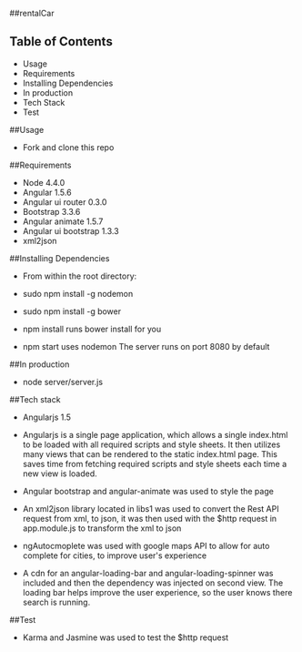 ##rentalCar

## Table of Contents

  - Usage
  - Requirements
  - Installing Dependencies
  - In production
  - Tech Stack
  - Test

##Usage

  - Fork and clone this repo

##Requirements

  - Node 4.4.0
  - Angular 1.5.6
  - Angular ui router 0.3.0
  - Bootstrap 3.3.6
  - Angular animate 1.5.7
  - Angular ui bootstrap 1.3.3
  - xml2json

##Installing Dependencies

  - From within the root directory:

  - sudo npm install -g nodemon
	
  - sudo npm install -g bower

  - npm install 
		runs bower install for you

  - npm start 
		uses nodemon
		The server runs on port 8080 by default

##In production 

  - node server/server.js 

##Tech stack

  - Angularjs 1.5

  - Angularjs is a single page application, which allows a single index.html to be loaded with all required scripts and style sheets. It then utilizes many views that can be rendered to the static index.html page. This saves time from fetching required scripts and style sheets each time a new view is loaded.

  - Angular bootstrap and angular-animate was used to style the page

  - An xml2json library located in libs1 was used to convert the Rest API request from xml, to json, it was then used with the $http request in app.module.js to transform the xml to json

  - ngAutocmoplete was used with google maps API to allow for auto complete for cities, to improve user's experience

  - A cdn for an angular-loading-bar and angular-loading-spinner was included and then the dependency was injected on second view. The loading bar helps improve the user experience, so the user knows there search is running. 

##Test

  - Karma and Jasmine was used to test the $http request

